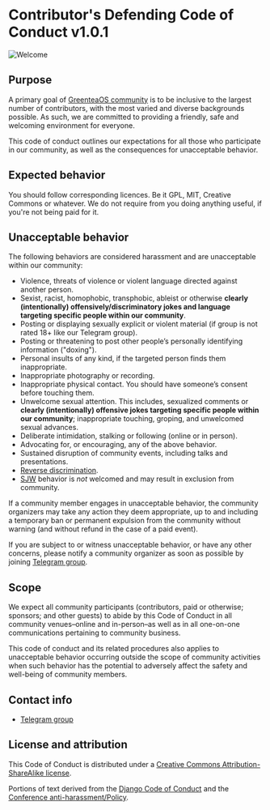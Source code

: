 # Contributor's Defending Code of Conduct v1.0.1

![Welcome](https://d33wubrfki0l68.cloudfront.net/02962eb19c0069740d16e67b5ba7c613238c8b9a/30ed2/_images/34435689480_2e6f358510_k_d.jpg)

## Purpose

A primary goal of [GreenteaOS community](https://github.com/GreenteaOS) is to be inclusive to the largest number of contributors, with the most varied and diverse backgrounds possible. As such, we are committed to providing a friendly, safe and welcoming environment for everyone.

This code of conduct outlines our expectations for all those who participate in our community, as well as the consequences for unacceptable behavior.

## Expected behavior

You should follow corresponding licences. Be it GPL, MIT, Creative Commons or whatever. We do not require from you doing anything useful, if you're not being paid for it.

## Unacceptable behavior

The following behaviors are considered harassment and are unacceptable within our community:

- Violence, threats of violence or violent language directed against another person.
- Sexist, racist, homophobic, transphobic, ableist or otherwise **clearly (intentionally) offensively/discriminatory jokes and language targeting specific people within our community**.
- Posting or displaying sexually explicit or violent material (if group is not rated 18+ like our Telegram group).
- Posting or threatening to post other people’s personally identifying information ("doxing").
- Personal insults of any kind, if the targeted person finds them inappropriate.
- Inappropriate photography or recording.
- Inappropriate physical contact. You should have someone’s consent before touching them.
- Unwelcome sexual attention. This includes, sexualized comments or **clearly (intentionally) offensive jokes targeting specific people within our community**; inappropriate touching, groping, and unwelcomed sexual advances.
- Deliberate intimidation, stalking or following (online or in person).
- Advocating for, or encouraging, any of the above behavior.
- Sustained disruption of community events, including talks and presentations.
- [Reverse discrimination](https://en.wikipedia.org/wiki/Reverse_discrimination).
- [SJW](https://en.wikipedia.org/wiki/Social_justice_warrior) behavior is *not* welcomed and may result in exclusion from community.

If a community member engages in unacceptable behavior, the community organizers may take any action they deem appropriate, up to and including a temporary ban or permanent expulsion from the community without warning (and without refund in the case of a paid event).

If you are subject to or witness unacceptable behavior, or have any other concerns, please notify a community organizer as soon as possible by joining [Telegram group](https://t.me/greenteaos).

## Scope

We expect all community participants (contributors, paid or otherwise; sponsors; and other guests) to abide by this Code of Conduct in all community venues–online and in-person–as well as in all one-on-one communications pertaining to community business.

This code of conduct and its related procedures also applies to unacceptable behavior occurring outside the scope of community activities when such behavior has the potential to adversely affect the safety and well-being of community members.

## Contact info

- [Telegram group](https://t.me/greenteaos)

## License and attribution

This Code of Conduct is distributed under a [Creative Commons Attribution-ShareAlike license](http://creativecommons.org/licenses/by-sa/3.0/).

Portions of text derived from the [Django Code of Conduct](https://www.djangoproject.com/conduct/) and the [Conference anti-harassment/Policy](http://geekfeminism.wikia.com/wiki/Conference_anti-harassment/Policy).
